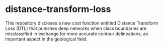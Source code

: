 # distance-transform-loss
This repository discloses a new cost function entitled Distance Transform Loss (DTL) that punishes deep networks when class boundaries are misclassified in exchange for more accurate contour delineations, an important aspect in the geological field.

